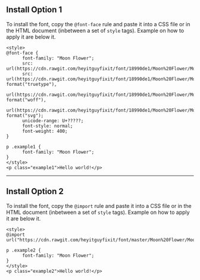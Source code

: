 Install Option 1
---------------------------------------------------------------------------------------------------------------------------------
To install the font, copy the `@font-face` rule and paste it into a CSS file or in the HTML document (inbetween a set of `style`
      tags). Example on how to apply it are below it.

    <style>
    @font-face {
          font-family: "Moon Flower";
          src: url(https://cdn.rawgit.com/heyitguyfixit/font/18990de1/Moon%20Flower/Moon_Flower.eot);
          src: url(https://cdn.rawgit.com/heyitguyfixit/font/18990de1/Moon%20Flower/Moon_Flower.ttf) format("truetype"),
                url(https://cdn.rawgit.com/heyitguyfixit/font/18990de1/Moon%20Flower/Moon_Flower.woff) format("woff"),
                url(https://cdn.rawgit.com/heyitguyfixit/font/18990de1/Moon%20Flower/Moon_Flower.svg) format("svg");
          unicode-range: U+?????;
          font-style: normal;
          font-weight: 400;
    }

    p .example1 { 
          font-family: "Moon Flower";
    }
    </style>
    <p class="example1">Hello world!</p>

---------------------------------------------------------------------------------------------------------------------------------
Install Option 2
---------------------------------------------------------------------------------------------------------------------------------
To install the font, copy the `@import` rule and paste it into a CSS file or in the HTML document (inbetween a set of `style`
      tags). Example on how to apply it are below it.

    <style>
    @import url("https://cdn.rawgit.com/heyitguyfixit/font/master/Moon%20Flower/Moon_Flower.css");

    p .example2 { 
          font-family: "Moon Flower";
    }
    </style>
    <p class="example2">Hello world!</p>
